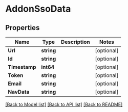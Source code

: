 # AddonSsoData

## Properties

Name | Type | Description | Notes
------------ | ------------- | ------------- | -------------
**Url** | **string** |  | [optional] 
**Id** | **string** |  | [optional] 
**Timestamp** | **int64** |  | [optional] 
**Token** | **string** |  | [optional] 
**Email** | **string** |  | [optional] 
**NavData** | **string** |  | [optional] 

[[Back to Model list]](../README.md#documentation-for-models) [[Back to API list]](../README.md#documentation-for-api-endpoints) [[Back to README]](../README.md)


